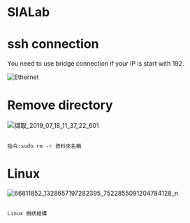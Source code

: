 # SIALab

# ssh connection
You need to use bridge connection if your IP is start with 192.

![Ethernet](https://user-images.githubusercontent.com/48882710/61422648-20cf4880-a93f-11e9-85e4-d976f37589e6.png)

# Remove directory

![擷取_2019_07_18_11_37_22_601](https://user-images.githubusercontent.com/48882710/61427420-ad363700-a950-11e9-98a8-e9ee337d519b.png)
                                                            
                                                                                        指令:sudo rm -r 資料夾名稱
# Linux

![66811852_1328657197282395_7522855091204784128_n](https://user-images.githubusercontent.com/48882710/61430607-0310dc00-a95d-11e9-9c07-448e5c9040c6.jpg)

                                                                                        Linux 樹狀結構

